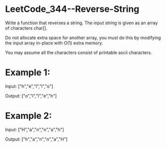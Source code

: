 # LeetCode_344--Reverse-String

Write a function that reverses a string. The input string is given as an array of characters char[].

Do not allocate extra space for another array, you must do this by modifying the input array in-place with O(1) extra memory.

You may assume all the characters consist of printable ascii characters.

# Example 1:

Input: ["h","e","l","l","o"]

Output: ["o","l","l","e","h"]

# Example 2:

Input: ["H","a","n","n","a","h"]

Output: ["h","a","n","n","a","H"]
